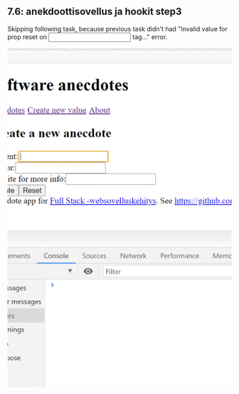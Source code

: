 ## 7.6: anekdoottisovellus ja hookit step3

Skipping following task, because previous task didn't had "Invalid value for prop reset on <input> tag..." error.


![](https://github.com/aarnipavlidi/full-stack-open-2021/blob/main/Task07/anekdoottisovellus%20ja%20hookit/step03/anekdoottisovellus_hookit_step02.gif)

